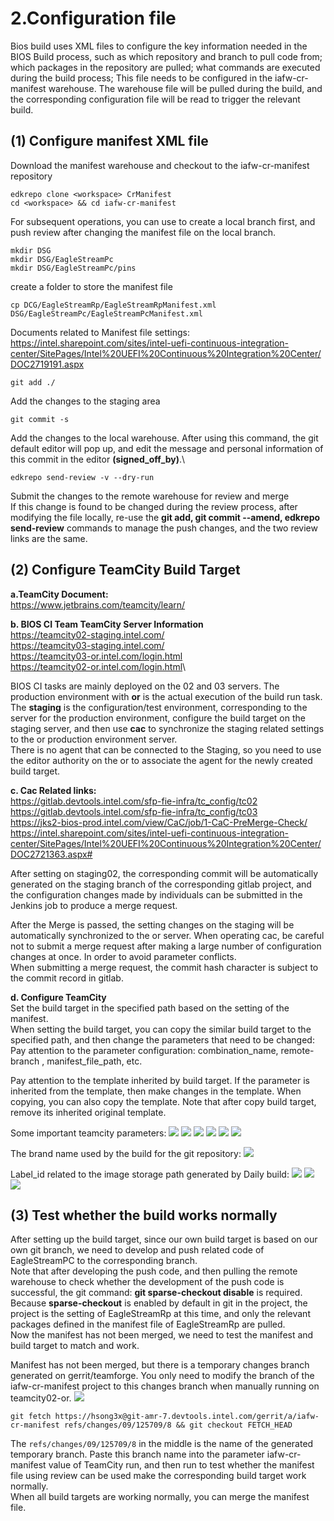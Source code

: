2.Configuration file
===================================
Bios build uses XML files to configure the key information needed in the BIOS Build process, such as which repository
 and branch to pull code from; which packages in the repository are pulled; what commands are executed during the build process; This file needs to be configured in the iafw-cr-manifest warehouse. The warehouse file will be pulled during the build, and the corresponding configuration file will be read to trigger the relevant build.
 
(1) Configure manifest XML file
----------------------------------------------------
Download the manifest warehouse and checkout to the iafw-cr-manifest repository
```
edkrepo clone <workspace> CrManifest
cd <workspace> && cd iafw-cr-manifest
```
For subsequent operations, you can use to create a local branch first, and push review after changing the manifest
 file on the local branch.
```
mkdir DSG
mkdir DSG/EagleStreamPc
mkdir DSG/EagleStreamPc/pins
```
create a folder to store the manifest file
```
cp DCG/EagleStreamRp/EagleStreamRpManifest.xml DSG/EagleStreamPc/EagleStreamPcManifest.xml
```
Documents related to Manifest file settings:\
<https://intel.sharepoint.com/sites/intel-uefi-continuous-integration-center/SitePages/Intel%20UEFI%20Continuous%20Integration%20Center/DOC2719191.aspx>
```
git add ./
```
Add the changes to the staging area
```
git commit -s
```
Add the changes to the local warehouse. After using this command, the git default editor will pop up, and edit the
 message and personal information of this commit in the editor **(signed_off_by)**.\
```
edkrepo send-review -v --dry-run
```
Submit the changes to the remote warehouse for review and merge\
If this change is found to be changed during the review process, after modifying the file locally, re-use the **git
 add, git commit --amend, edkrepo send-review** commands to manage the push changes, and the two review links are the
 same.
 
(2) Configure TeamCity Build Target
--------------------------------------------------------

**a.TeamCity Document:**\
<https://www.jetbrains.com/teamcity/learn/>

**b. BIOS CI Team TeamCity Server Information**\
<https://teamcity02-staging.intel.com/>\
<https://teamcity03-staging.intel.com/>\
<https://teamcity03-or.intel.com/login.html>\
<https://teamcity02-or.intel.com/login.html>\

BIOS CI tasks are mainly deployed on the 02 and 03 servers. The production environment with **or** is the actual 
execution of the build run task. The **staging** is the configuration/test environment, corresponding to the server 
for the production environment, configure the build target on the staging server, and then use **cac** to synchronize 
the staging related settings to the or production environment server.\
There is no agent that can be connected to the Staging, so you need to use the editor authority on the or to associate the agent for the newly created 
build target.

**c. Cac Related links:**\
<https://gitlab.devtools.intel.com/sfp-fie-infra/tc_config/tc02>\
<https://gitlab.devtools.intel.com/sfp-fie-infra/tc_config/tc03>\
<https://jks2-bios-prod.intel.com/view/CaC/job/1-CaC-PreMerge-Check/>\
<https://intel.sharepoint.com/sites/intel-uefi-continuous-integration-center/SitePages/Intel%20UEFI%20Continuous%20Integration%20Center/DOC2721363.aspx#>

After setting on staging02, the corresponding commit will be automatically generated on the staging branch of the 
corresponding gitlab project, and the configuration changes made by individuals can be submitted in the Jenkins job 
to produce a merge request.

After the Merge is passed, the setting changes on the staging will be automatically synchronized to the or server.
When operating cac, be careful not to submit a merge request after making a large number of configuration changes at 
once. In order to avoid parameter conflicts.\
When submitting a merge request, the commit hash character is subject to the commit record in gitlab.

**d. Configure TeamCity**\
Set the build target in the specified path based on the setting of the manifest.\
When setting the build target, you can copy the similar build target to the specified path, and then change the
 parameters 
that need to be changed: Pay attention to the parameter configuration: combination_name, remote-branch
, manifest_file_path, etc.

Pay attention to the template inherited by build target. If the parameter is inherited from the template, then make 
changes in the template. When copying, you can also copy the template. Note that after copy build target, remove its 
inherited original template.

Some important teamcity parameters:
![](/images/2_1.png)
![](/images/2_2.png)
![](/images/2_3.png)
![](/images/2_4.png)
![](/images/2_5.png)
![](/images/2_6.png)

The brand name used by the build for the git repository:
![](/images/2_7.png)

Label_id related to the image storage path generated by Daily build:
![](/images/2_8.png)
![](/images/2_9.png)
![](/images/2_10.png)

(3) Test whether the build works normally
-------------------------------------------------------------

After setting up the build target, since our own build target is based on our own git branch, we need to develop and
push related code of EagleStreamPC to the corresponding branch.\
Note that after developing the push code, and then pulling the remote warehouse to check whether the development 
of the push code is successful, the git command: **git sparse-checkout disable** is required. Because **sparse-checkout** 
is enabled by default in git in the project, the project is the setting of EagleStreamRp at this time, and only 
the relevant packages defined in the manifest file of EagleStreamRp are pulled.\
Now the manifest has not been merged, we need to test the manifest and build target to match and work. 

Manifest has not been merged, but there is a temporary changes branch generated on gerrit/teamforge.
You only need to modify the branch of the iafw-cr-manifest project to this changes branch when manually 
 running on teamcity02-or.
![](/images/2_11.png)
```
git fetch https://hsong3x@git-amr-7.devtools.intel.com/gerrit/a/iafw-cr-manifest refs/changes/09/125709/8 && git checkout FETCH_HEAD
```
The ```refs/changes/09/125709/8``` in the middle is the name of the generated temporary branch. Paste this branch name 
into the parameter iafw-cr-manifest value of TeamCity run, and then run to test whether the manifest file using 
review can be used make the corresponding build target work normally.\
When all build targets are working normally, you can merge the manifest file.
